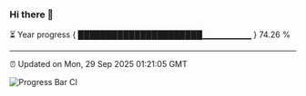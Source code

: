 ### Hi there 👋

⏳ Year progress { ██████████████████████▁▁▁▁▁▁▁▁ } 74.26 %

---

⏰ Updated on Mon, 29 Sep 2025 01:21:05 GMT

![Progress Bar CI](https://github.com/JuvenileQ/Progress-Bar-CI/workflows/main/badge.svg)
